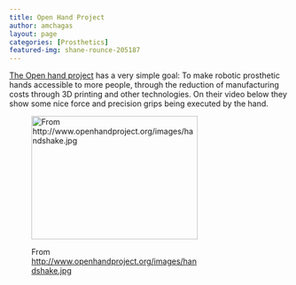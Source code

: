 ```yaml
---
title: Open Hand Project
author: amchagas
layout: page
categories: [Prosthetics]
featured-img: shane-rounce-205187
---
```

[The Open hand project](http://www.openhandproject.org/) has a very simple goal: To make robotic prosthetic hands accessible to more people, through the reduction of manufacturing costs through 3D printing and other technologies. On their video below they show some nice force and precision grips being executed by the hand.<figure id="attachment_980" style="width: 300px" class="wp-caption aligncenter">

[<img class="size-medium wp-image-980" src="https://i0.wp.com/openeuroscience.com/wp-content/uploads/2015/01/handshake.jpg?resize=300%2C223" alt="From http://www.openhandproject.org/images/handshake.jpg" width="300" height="223" srcset="https://i0.wp.com/openeuroscience.com/wp-content/uploads/2015/01/handshake.jpg?w=470 470w, https://i0.wp.com/openeuroscience.com/wp-content/uploads/2015/01/handshake.jpg?resize=300%2C223 300w" sizes="(max-width: 300px) 100vw, 300px" data-recalc-dims="1" />](https://i0.wp.com/openeuroscience.com/wp-content/uploads/2015/01/handshake.jpg)<figcaption class="wp-caption-text">From http://www.openhandproject.org/images/handshake.jpg</figcaption></figure>

&nbsp;

<span class="embed-youtube" style="text-align:center; display: block;"></span>
